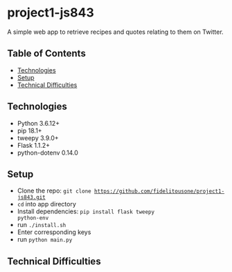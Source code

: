 # project1-js843
A simple web app to retrieve recipes and quotes relating to them on Twitter.

## Table of Contents
* [Technologies](#technologies)
* [Setup](#setup)
* [Technical Difficulties](#technical_difficulties)

## Technologies
* Python 3.6.12+
* pip 18.1+
* tweepy 3.9.0+
* Flask 1.1.2+
* python-dotenv 0.14.0

## Setup
- Clone the repo: <code>git clone https://github.com/fidelitousone/project1-js843.git</code>
- <code>cd</code> into app directory
- Install dependencies: <code>pip install flask tweepy python-env</code>
- run `./install.sh`
- Enter corresponding keys
- run `python main.py`

## Technical Difficulties